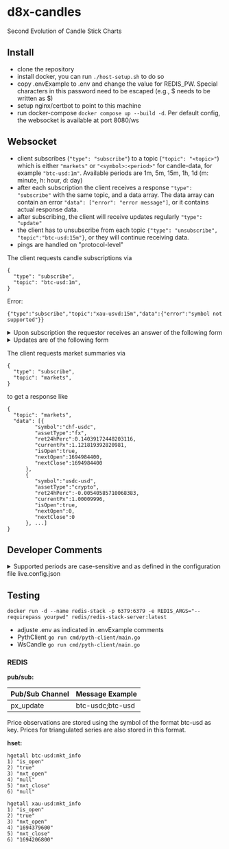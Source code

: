 # d8x-candles
Second Evolution of Candle Stick Charts


## Install
- clone the repository
- install docker, you can run `./host-setup.sh` to do so
- copy .envExample to .env and change the value for REDIS_PW. Special characters in this password need to be escaped (e.g., $ needs to be written as \$)
- setup nginx/certbot to point to this machine
- run docker-compose `docker compose up --build -d`. Per default config, the websocket is available at port 8080/ws


## Websocket

- client subscribes (`"type": "subscribe"`) to a topic (`"topic": "<topic>"`) which is either 
  `"markets"` or `"<symbol>:<period>"` for candle-data, for example `"btc-usd:1m"`. Available
  periods are 1m, 5m, 15m, 1h, 1d (m: minute, h: hour, d: day)
- after each subscription the client receives a response `"type": "subscribe"` with the same topic, and a data array. The data array can contain
  an error `"data": ["error": "error message"]`, or it contains actual response data.
- after subscribing, the client will receive updates regularly `"type": "update"`
- the client has to unsubscribe from each topic `{"type": "unsubscribe", "topic":"btc-usd:15m"}`, or they will continue receiving data. 
- pings are handled on "protocol-level"

The client requests candle subscriptions via
```
{
  "type": "subscribe",
  "topic": "btc-usd:1m",
}

```
Error:
```
{"type":"subscribe","topic":"xau-usvd:15m","data":{"error":"symbol not supported"}}
```
<details>
<summary>
Upon subscription the requestor receives an answer of the following form
</summary>


```
{
  "type": "subscribe",
  "msg": "btc-usdc:1m",
  "data": [{
    "start": 1678504920000,
    "time": "2023-03-11T03:22:00.000Z",
    "open": "20715.33957029727",
    "high": "20776.068733204742",
    "low": "20697.95967292916",
    "close": "20702.879084764278"
  }, {
    "start": 1678504980000,
    "time": "2023-03-11T03:23:00.000Z",
    "open": "20750.093849386834",
    "high": "20847.92663877994",
    "low": "20745.3458343564",
    "close": "20749.941669417913"
  }, ...]
}
```
</details>

<details>
<summary>
Updates are of the following form
</summary>

```
{{
  "type":"update",
  "topic":"btc-usd:1m",
  "data":
  {"start":1693831200000,
  "time":"2023-09-04T12:40:00.000Z",
  "open":25864.6240472,
  "high":25867.07622714,
  "low":25863.81874999,
  "close":25865.7231305}
}
```
</details>


The client requests market summaries via
```
{
  "type": "subscribe",
  "topic": "markets",
}
```

to get a response like
```
{
  "topic": "markets",
  "data": [{
         "symbol":"chf-usdc",
         "assetType":"fx",
         "ret24hPerc":0.14039172448203116,
         "currentPx":1.121819392820981,
         "isOpen":true,
         "nextOpen":1694984400,
         "nextClose":1694984400
      },
      {
         "symbol":"usdc-usd",
         "assetType":"crypto",
         "ret24hPerc":-0.00540585710068383,
         "currentPx":1.00009996,
         "isOpen":true,
         "nextOpen":0,
         "nextClose":0
      }, ...]
}
```


## Developer Comments

<details>
<summary>
Supported periods are case-sensitive and as defined in the configuration file live.config.json
</summary>

```
{ "period": "1m", "timeMs": 60000 },
{ "period": "5m", "timeMs": 350000 },
{ "period": "15m", "timeMs": 900000 },
{ "period": "1h", "timeMs": 3600000 },
{ "period": "1d", "timeMs": 86400000 }
```
</details>

## Testing 

```
docker run -d --name redis-stack -p 6379:6379 -e REDIS_ARGS="--requirepass yourpwd" redis/redis-stack-server:latest
```
- adjuste .env as indicated in .envExample comments
- PythClient
  `go run cmd/pyth-client/main.go`
- WsCandle
 `go run cmd/pyth-client/main.go`

### REDIS

**pub/sub:**

| **Pub/Sub Channel** | **Message Example** |
|---------------------|---------------------|
| px_update           | btc-usdc;btc-usd    |

Price observations are stored using the symbol of the format btc-usd as
key. Prices for triangulated series are also stored in this format.

**hset:**

```
hgetall btc-usd:mkt_info 
1) "is_open"
2) "true"
3) "nxt_open"
4) "null"
5) "nxt_close"
6) "null"
```
```
hgetall xau-usd:mkt_info
1) "is_open"
2) "true"
3) "nxt_open"
4) "1694379600"
5) "nxt_close"
6) "1694206800"
```
